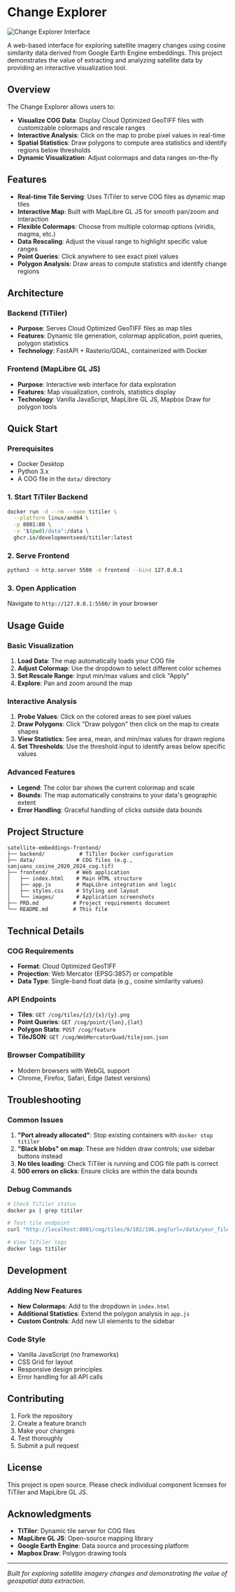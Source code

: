 # Change Explorer

![Change Explorer Interface](images/app.png)

A web-based interface for exploring satellite imagery changes using cosine similarity data derived from Google Earth Engine embeddings. This project demonstrates the value of extracting and analyzing satellite data by providing an interactive visualization tool.

## Overview

The Change Explorer allows users to:
- **Visualize COG Data**: Display Cloud Optimized GeoTIFF files with customizable colormaps and rescale ranges
- **Interactive Analysis**: Click on the map to probe pixel values in real-time
- **Spatial Statistics**: Draw polygons to compute area statistics and identify regions below thresholds
- **Dynamic Visualization**: Adjust colormaps and data ranges on-the-fly

## Features

- **Real-time Tile Serving**: Uses TiTiler to serve COG files as dynamic map tiles
- **Interactive Map**: Built with MapLibre GL JS for smooth pan/zoom and interaction
- **Flexible Colormaps**: Choose from multiple colormap options (viridis, magma, etc.)
- **Data Rescaling**: Adjust the visual range to highlight specific value ranges
- **Point Queries**: Click anywhere to see exact pixel values
- **Polygon Analysis**: Draw areas to compute statistics and identify change regions

## Architecture

### Backend (TiTiler)
- **Purpose**: Serves Cloud Optimized GeoTIFF files as map tiles
- **Features**: Dynamic tile generation, colormap application, point queries, polygon statistics
- **Technology**: FastAPI + Rasterio/GDAL, containerized with Docker

### Frontend (MapLibre GL JS)
- **Purpose**: Interactive web interface for data exploration
- **Features**: Map visualization, controls, statistics display
- **Technology**: Vanilla JavaScript, MapLibre GL JS, Mapbox Draw for polygon tools

## Quick Start

### Prerequisites
- Docker Desktop
- Python 3.x
- A COG file in the `data/` directory

### 1. Start TiTiler Backend
```bash
docker run -d --rm --name titiler \
  --platform linux/amd64 \
  -p 8001:80 \
  -v "$(pwd)/data":/data \
  ghcr.io/developmentseed/titiler:latest
```

### 2. Serve Frontend
```bash
python3 -m http.server 5500 -d frontend --bind 127.0.0.1
```

### 3. Open Application
Navigate to `http://127.0.0.1:5500/` in your browser

## Usage Guide

### Basic Visualization
1. **Load Data**: The map automatically loads your COG file
2. **Adjust Colormap**: Use the dropdown to select different color schemes
3. **Set Rescale Range**: Input min/max values and click "Apply"
4. **Explore**: Pan and zoom around the map

### Interactive Analysis
1. **Probe Values**: Click on the colored areas to see pixel values
2. **Draw Polygons**: Click "Draw polygon" then click on the map to create shapes
3. **View Statistics**: See area, mean, and min/max values for drawn regions
4. **Set Thresholds**: Use the threshold input to identify areas below specific values

### Advanced Features
- **Legend**: The color bar shows the current colormap and scale
- **Bounds**: The map automatically constrains to your data's geographic extent
- **Error Handling**: Graceful handling of clicks outside data bounds

## Project Structure

```
satellite-embeddings-frontend/
├── backend/           # TiTiler Docker configuration
├── data/             # COG files (e.g., sanjuans_cosine_2020_2024_cog.tif)
├── frontend/         # Web application
│   ├── index.html    # Main HTML structure
│   ├── app.js        # MapLibre integration and logic
│   ├── styles.css    # Styling and layout
│   └── images/       # Application screenshots
├── PRD.md           # Project requirements document
└── README.md        # This file
```

## Technical Details

### COG Requirements
- **Format**: Cloud Optimized GeoTIFF
- **Projection**: Web Mercator (EPSG:3857) or compatible
- **Data Type**: Single-band float data (e.g., cosine similarity values)

### API Endpoints
- **Tiles**: `GET /cog/tiles/{z}/{x}/{y}.png`
- **Point Queries**: `GET /cog/point/{lon},{lat}`
- **Polygon Stats**: `POST /cog/feature`
- **TileJSON**: `GET /cog/WebMercatorQuad/tilejson.json`

### Browser Compatibility
- Modern browsers with WebGL support
- Chrome, Firefox, Safari, Edge (latest versions)

## Troubleshooting

### Common Issues
1. **"Port already allocated"**: Stop existing containers with `docker stop titiler`
2. **"Black blobs" on map**: These are hidden draw controls; use sidebar buttons instead
3. **No tiles loading**: Check TiTiler is running and COG file path is correct
4. **500 errors on clicks**: Ensure clicks are within the data bounds

### Debug Commands
```bash
# Check TiTiler status
docker ps | grep titiler

# Test tile endpoint
curl "http://localhost:8001/cog/tiles/9/102/196.png?url=/data/your_file.tif"

# View TiTiler logs
docker logs titiler
```

## Development

### Adding New Features
- **New Colormaps**: Add to the dropdown in `index.html`
- **Additional Statistics**: Extend the polygon analysis in `app.js`
- **Custom Controls**: Add new UI elements to the sidebar

### Code Style
- Vanilla JavaScript (no frameworks)
- CSS Grid for layout
- Responsive design principles
- Error handling for all API calls

## Contributing

1. Fork the repository
2. Create a feature branch
3. Make your changes
4. Test thoroughly
5. Submit a pull request

## License

This project is open source. Please check individual component licenses for TiTiler and MapLibre GL JS.

## Acknowledgments

- **TiTiler**: Dynamic tile server for COG files
- **MapLibre GL JS**: Open-source mapping library
- **Google Earth Engine**: Data source and processing platform
- **Mapbox Draw**: Polygon drawing tools

---

*Built for exploring satellite imagery changes and demonstrating the value of geospatial data extraction.*
